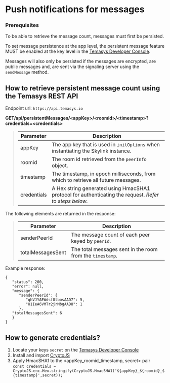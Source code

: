 # Push notifications for messages

### Prerequisites
To be able to retrieve the message count, messages must first be persisted.

To set message persistence at the app level, the persistent message feature MUST be enabled at the key level in the [Temasys Developer Console](https://console.temasys.io/#).

Messages will also only be persisted if the messages are encrypted, are public messages and, are sent via the signaling server using the `sendMessage` method.

## How to retrieve persistent message count using the Temasys REST API
Endpoint url: `https://api.temasys.io`

**GET/api/persistentMessages/\<appKey>/\<roomid>/\<timestamp>?credentials=\<credentials>**
> |Parameter|Description|
> |-|-|
> |appKey|The app key that is used in `initOptions` when instantiating the Skylink instance.|
> |roomid|The room id retrieved from the `peerInfo` object.|
> |timestamp|The timestamp, in epoch milliseconds, from which to retrieve all future messages.|
> |credentials|A Hex string generated using HmacSHA1 protocol for authenticating the request. *Refer to steps below.*|

The following elements are returned in the response:
> |Parameter|Description|
> |-|-|
> |senderPeerId|The message count of each peer keyed by `peerId`.|
> |totalMessagesSent|The total messages sent in the room from the `timestamp`.|

Example response:
```
{
   "status": 200,
   "error": null,
   "message": {
      "senderPeerId": {
         "qhVJYAEWdsf8tbosAAD7": 5,
         "H1IeA6VMTr2jrMbgAAD8": 1
      },
   "totalMessagesSent": 6
   }
}
```

## How to generate credentials?
1. Locate your keys `secret` on the [Temasys Developer Console](https://console.temasys.io/#)
2. Install and import [CryptoJS](https://www.npmjs.com/package/crypto-js)
3. Apply HmacSHA1 to the <appKey_roomid_timestamp, secret> pair <br>
   `const credentials = CryptoJS.enc.Hex.stringify(CryptoJS.HmacSHA1('${appKey}_${roomid}_${timestamp}',secret));`
